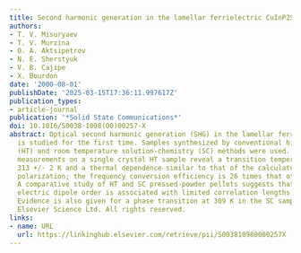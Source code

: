 ```yaml
---
title: Second harmonic generation in the lamellar ferrielectric CuInP2S6
authors:
- T. V. Misuryaev
- T. V. Murzina
- O. A. Aktsipetrov
- N. E. Sherstyuk
- V. B. Cajipe
- X. Bourdon
date: '2000-08-01'
publishDate: '2025-03-15T17:36:11.997617Z'
publication_types:
- article-journal
publication: '*Solid State Communications*'
doi: 10.1016/S0038-1098(00)00257-X
abstract: Optical second harmonic generation (SHG) in the lamellar ferrielectric CuInP2S6
  is studied for the first time. Samples synthesized by conventional high-temperature
  (HT) and room temperature solution-chemistry (SC) methods were used. SHG intensity
  measurements on a single crystal HT sample reveal a transition temperature T-c =
  313 +/- 2 K and a thermal dependence similar to that of the calculated spontaneous
  polarization; the frequency conversion efficiency is 26 times that of Y-cut quartz.
  A comparative study of HT and SC pressed-powder pellets suggests that short-range
  electric dipole order is associated with limited correlation lengths in the latter.
  Evidence is also given for a phase transition at 309 K in the SC sample. (C) 2000
  Elsevier Science Ltd. All rights reserved.
links:
- name: URL
  url: https://linkinghub.elsevier.com/retrieve/pii/S003810980000257X
---
```

